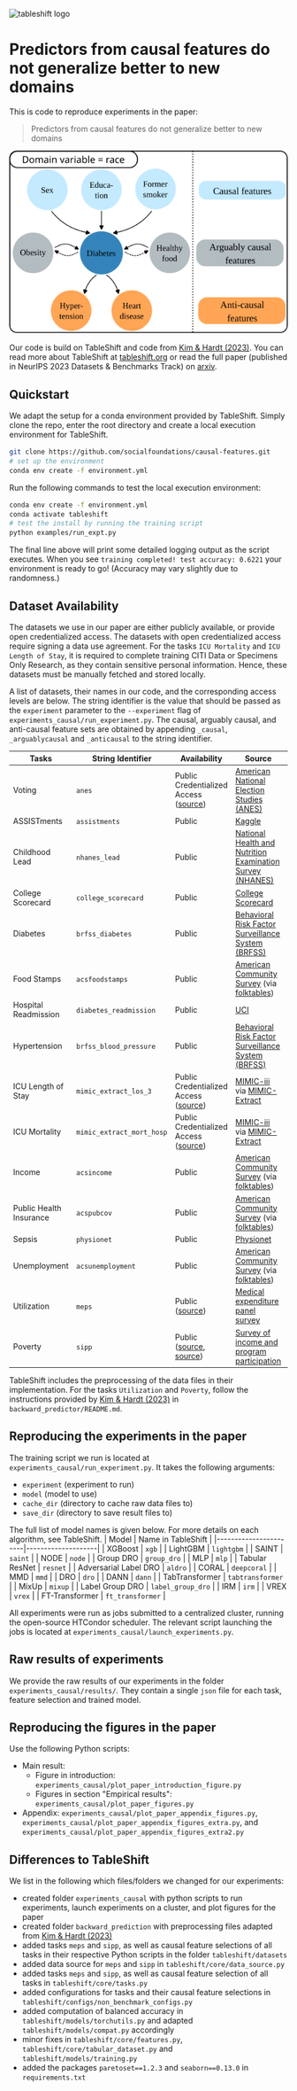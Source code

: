 ![tableshift logo](img/tableshift.png)

# Predictors from causal features do not generalize better to new domains

This is code to reproduce experiments in the paper:

> Predictors from causal features do not generalize better to new domains

![logo](experiments_causal/dag_diabetes.svg)

Our code is build on TableShift and code from [Kim & Hardt (2023)](https://doi.org/10.1145/3617694.3623225). You can read more about TableShift at [tableshift.org](https://tableshift.org/index.html) or read the full paper (published in NeurIPS 2023 Datasets & Benchmarks Track) on [arxiv](https://arxiv.org/abs/2312.07577).

## Quickstart
We adapt the setup for a conda environment provided by TableShift.
Simply clone the repo, enter the root directory and create a local execution environment for TableShift.

```bash
git clone https://github.com/socialfoundations/causal-features.git
# set up the environment
conda env create -f environment.yml
```

Run the following commands to test the local execution environment:
```bash
conda env create -f environment.yml
conda activate tableshift
# test the install by running the training script
python examples/run_expt.py
```
The final line above will print some detailed logging output as the script executes. When you see `training completed! test accuracy: 0.6221` your environment is ready to go! (Accuracy may vary slightly due to randomness.)

## Dataset Availability

The datasets we use in our paper are either publicly available, or provide open credentialized access.
The datasets with open credentialized access require signing a data use agreement. For the tasks `ICU Mortality` and `ICU Length of Stay`, it is required to complete  training CITI Data or Specimens Only Research, as they contain sensitive personal information.
Hence, these datasets must be manually fetched and stored locally.

A list of datasets, their names in our code, and the corresponding access levels are below. The string identifier is the value that should be passed as the `experiment` parameter to the `--experiment` flag of `experiments_causal/run_experiment.py`.
The causal, arguably causal, and anti-causal feature sets are obtained by appending `_causal`, `_arguablycausal` and `_anticausal` to the string identifier.


| Tasks                 | String Identifier         | Availability                                                                                                 | Source                                                                                                                 | Preprocessing |
|-------------------------|---------------------------|--------------------------------------------------------------------------------------------------------------|------------------------------------------------------------------------------------------------------------------------|-------------|
| Voting                  | `anes`                    | Public Credentialized Access ([source](https://electionstudies.org))                                         | [American National Election Studies (ANES)](https://electionstudies.org)                                               | TableShift |
| ASSISTments             | `assistments`             | Public                                                                                                       | [Kaggle](https://www.kaggle.com/datasets/nicolaswattiez/skillbuilder-data-2009-2010)                                   | TableShift |
| Childhood Lead          | `nhanes_lead`             | Public                                                                                                       | [National Health and Nutrition Examination Survey (NHANES)](https://www.cdc.gov/nchs/nhanes/index.htm)                 | TableShift |
| College Scorecard       | `college_scorecard`       | Public                                                                                                       | [College Scorecard](http://collegescorecard.ed.gov)                                                                    | TableShift |
| Diabetes                | `brfss_diabetes`          | Public                                                                                                       | [Behavioral Risk Factor Surveillance System (BRFSS)](https://www.cdc.gov/brfss/index.html)                             | TableShift |
| Food Stamps             | `acsfoodstamps`           | Public                                                                                                       | [American Community Survey](https://www.census.gov/programs-surveys/acs) (via [folktables](http://folktables.org))      |                                        | TableShift |
| Hospital Readmission    | `diabetes_readmission`    | Public                                                                                                       | [UCI](https://archive.ics.uci.edu/ml/datasets/Diabetes+130-US+hospitals+for+years+1999-2008)                           | TableShift |
| Hypertension            | `brfss_blood_pressure`    | Public                                                                                                       | [Behavioral Risk Factor Surveillance System (BRFSS)](https://www.cdc.gov/brfss/index.html)                             | TableShift |
| ICU Length of Stay      | `mimic_extract_los_3`     | Public Credentialized Access ([source](https://mimic.mit.edu/docs/gettingstarted/))                          | [MIMIC-iii](https://physionet.org/content/mimiciii/) via [MIMIC-Extract](https://github.com/MLforHealth/MIMIC_Extract) | TableShift |
| ICU Mortality           | `mimic_extract_mort_hosp` | Public Credentialized Access ([source](https://mimic.mit.edu/docs/gettingstarted/))                          | [MIMIC-iii](https://physionet.org/content/mimiciii/) via [MIMIC-Extract](https://github.com/MLforHealth/MIMIC_Extract) | TableShift |
| Income                  | `acsincome`               | Public                                                                                                       | [American Community Survey](https://www.census.gov/programs-surveys/acs) (via [folktables](http://folktables.org))      | TableShift |
| Public Health Insurance | `acspubcov`               | Public                                                                                                       | [American Community Survey](https://www.census.gov/programs-surveys/acs) (via [folktables](http://folktables.org))      | TableShift |
| Sepsis                  | `physionet`               | Public                                                                                                       | [Physionet](https://physionet.org/content/challenge-2019/)                                                             | TableShift |
| Unemployment            | `acsunemployment`         | Public                                                                                                       | [American Community Survey](https://www.census.gov/programs-surveys/acs) (via [folktables](http://folktables.org))       | TableShift |
| Utilization             | `meps`                    | Public ([source](https://meps.ahrq.gov/mepsweb/data_files/pufs/h216/h216dta.zip))                             | [Medical expenditure panel survey](https://meps.ahrq.gov/mepsweb/data_stats/download_data_files_detail.jsp?cboPufNumber=HC-216) |[Kim & Hardt (2023)](https://doi.org/10.1145/3617694.3623225) |
| Poverty                 | `sipp`                    | Public ([source](https://www2.census.gov/programs-surveys/sipp/data/datasets/2014/w1/pu2014w1_v13.dta.gz), [source](https://www2.census.gov/programs-surveys/sipp/data/datasets/2014/w2/pu2014w2_v13.dta.gz)) | [Survey of income and program participation](https://www.census.gov/sipp/)|[Kim & Hardt (2023)](https://doi.org/10.1145/3617694.3623225)|

TableShift includes the preprocessing of the data files in their implementation. For the tasks `Utilization` and `Poverty`, follow the instructions provided by [Kim & Hardt (2023)](https://doi.org/10.1145/3617694.3623225) in `backward_predictor/README.md`.

## Reproducing the experiments in the paper

The training script we run is located at `experiments_causal/run_experiment.py`.
It takes the following arguments:
* `experiment` (experiment to run)
* `model` (model to use)
* `cache_dir` (directory to cache raw data files to)
* `save_dir` (directory to save result files to)
  
The full list of model names is given below. For more details on each algorithm, see TableShift.
| Model                 | Name in TableShift |
|-----------------------|--------------------|
| XGBoost               | `xgb`              |
| LightGBM              | `lightgbm`         |
| SAINT                 | `saint`            |
| NODE                  | `node`             |
| Group DRO             | `group_dro`        |
| MLP                   | `mlp`              |
| Tabular ResNet        | `resnet`           |
| Adversarial Label DRO | `aldro`            |
| CORAL                 | `deepcoral`        |
| MMD                   | `mmd`              | 
| DRO                   | `dro`              |
| DANN                  | `dann`             | 
| TabTransformer        | `tabtransformer`   |
| MixUp                 | `mixup`            |
| Label Group DRO       | `label_group_dro`  |
| IRM                   | `irm`              |
| VREX                  | `vrex`             |
| FT-Transformer        | `ft_transformer`   |

All experiments were run as jobs submitted to a centralized cluster, running the open-source HTCondor scheduler.
The relevant script launching the jobs is located at `experiments_causal/launch_experiments.py`.

## Raw results of experiments
We provide the raw results of our experiments in the folder `experiments_causal/results/`. They contain a single `json` file for each task, feature selection and trained model.

## Reproducing the figures in the paper
Use the following Python scripts:
- Main result:
  - Figure in introduction: `experiments_causal/plot_paper_introduction_figure.py`
  - Figures in section "Empirical results": `experiments_causal/plot_paper_figures.py`
- Appendix: `experiments_causal/plot_paper_appendix_figures.py`, `experiments_causal/plot_paper_appendix_figures_extra.py`, and `experiments_causal/plot_paper_appendix_figures_extra2.py`
## Differences to TableShift
We list in the following which files/folders we changed for our experiments:
- created folder `experiments_causal` with python scripts to run experiments, launch experiments on a cluster, and plot figures for the paper
- created folder `backward_prediction` with preprocessing files adapted from [Kim & Hardt (2023)](https://doi.org/10.1145/3617694.3623225)
- added tasks `meps` and `sipp`, as well as causal feature selections of all tasks in their respective Python scripts in the folder `tableshift/datasets`
- added data source for `meps` and `sipp` in `tableshift/core/data_source.py`
- added tasks `meps` and `sipp`, as well as causal feature selection of all tasks in `tableshift/core/tasks.py`
- added configurations for tasks and their causal feature selections in `tableshift/configs/non_benchmark_configs.py`
- added computation of balanced accuracy in `tableshift/models/torchutils.py` and adapted `tableshift/models/compat.py` accordingly
- minor fixes in `tableshift/core/features.py`, `tableshift/core/tabular_dataset.py` and `tableshift/models/training.py`
- added the packages `paretoset==1.2.3` and `seaborn==0.13.0` in `requirements.txt`